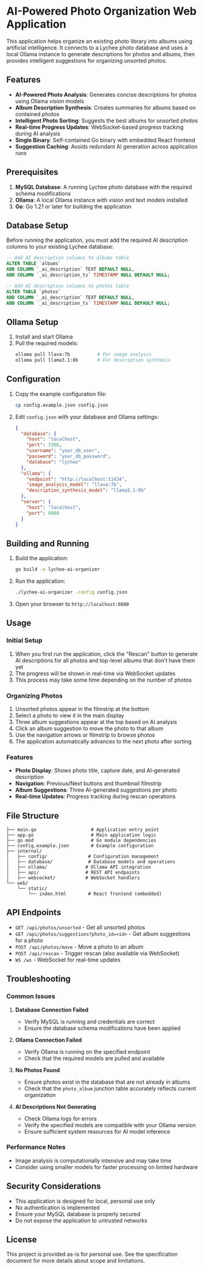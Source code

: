 # AI-Powered Photo Organization Web Application

This application helps organize an existing photo library into albums using artificial intelligence. It connects to a Lychee photo database and uses a local Ollama instance to generate descriptions for photos and albums, then provides intelligent suggestions for organizing unsorted photos.

## Features

- **AI-Powered Photo Analysis**: Generates concise descriptions for photos using Ollama vision models
- **Album Description Synthesis**: Creates summaries for albums based on contained photos
- **Intelligent Photo Sorting**: Suggests the best albums for unsorted photos
- **Real-time Progress Updates**: WebSocket-based progress tracking during AI analysis
- **Single Binary**: Self-contained Go binary with embedded React frontend
- **Suggestion Caching**: Avoids redundant AI generation across application runs

## Prerequisites

1. **MySQL Database**: A running Lychee photo database with the required schema modifications
2. **Ollama**: A local Ollama instance with vision and text models installed
3. **Go**: Go 1.21 or later for building the application

## Database Setup

Before running the application, you must add the required AI description columns to your existing Lychee database:

```sql
-- Add AI description columns to albums table
ALTER TABLE `albums`
ADD COLUMN `_ai_description` TEXT DEFAULT NULL,
ADD COLUMN `_ai_description_ts` TIMESTAMP NULL DEFAULT NULL;

-- Add AI description columns to photos table
ALTER TABLE `photos`
ADD COLUMN `_ai_description` TEXT DEFAULT NULL,
ADD COLUMN `_ai_description_ts` TIMESTAMP NULL DEFAULT NULL;
```

## Ollama Setup

1. Install and start Ollama
2. Pull the required models:
   ```bash
   ollama pull llava:7b          # For image analysis
   ollama pull llama3.1:8b       # For description synthesis
   ```

## Configuration

1. Copy the example configuration file:
   ```bash
   cp config.example.json config.json
   ```

2. Edit `config.json` with your database and Ollama settings:
   ```json
   {
     "database": {
       "host": "localhost",
       "port": 3306,
       "username": "your_db_user",
       "password": "your_db_password",
       "database": "lychee"
     },
     "ollama": {
       "endpoint": "http://localhost:11434",
       "image_analysis_model": "llava:7b",
       "description_synthesis_model": "llama3.1:8b"
     },
     "server": {
       "host": "localhost",
       "port": 8080
     }
   }
   ```

## Building and Running

1. Build the application:
   ```bash
   go build -o lychee-ai-organizer
   ```

2. Run the application:
   ```bash
   ./lychee-ai-organizer -config config.json
   ```

3. Open your browser to `http://localhost:8080`

## Usage

### Initial Setup
1. When you first run the application, click the "Rescan" button to generate AI descriptions for all photos and top-level albums that don't have them yet
2. The progress will be shown in real-time via WebSocket updates
3. This process may take some time depending on the number of photos

### Organizing Photos
1. Unsorted photos appear in the filmstrip at the bottom
2. Select a photo to view it in the main display
3. Three album suggestions appear at the top based on AI analysis
4. Click an album suggestion to move the photo to that album
5. Use the navigation arrows or filmstrip to browse photos
6. The application automatically advances to the next photo after sorting

### Features
- **Photo Display**: Shows photo title, capture date, and AI-generated description
- **Navigation**: Previous/Next buttons and thumbnail filmstrip
- **Album Suggestions**: Three AI-generated suggestions per photo
- **Real-time Updates**: Progress tracking during rescan operations

## File Structure

```
├── main.go                    # Application entry point
├── app.go                     # Main application logic
├── go.mod                     # Go module dependencies
├── config.example.json        # Example configuration
├── internal/
│   ├── config/               # Configuration management
│   ├── database/             # Database models and operations
│   ├── ollama/              # Ollama API integration
│   ├── api/                 # REST API endpoints
│   ├── websocket/           # WebSocket handlers
└── web/
    └── static/
        └── index.html        # React frontend (embedded)
```

## API Endpoints

- `GET /api/photos/unsorted` - Get all unsorted photos
- `GET /api/photos/suggestions?photo_id=<id>` - Get album suggestions for a photo
- `POST /api/photos/move` - Move a photo to an album
- `POST /api/rescan` - Trigger rescan (also available via WebSocket)
- `WS /ws` - WebSocket for real-time updates

## Troubleshooting

### Common Issues

1. **Database Connection Failed**
   - Verify MySQL is running and credentials are correct
   - Ensure the database schema modifications have been applied

2. **Ollama Connection Failed**
   - Verify Ollama is running on the specified endpoint
   - Check that the required models are pulled and available

3. **No Photos Found**
   - Ensure photos exist in the database that are not already in albums
   - Check that the `photo_album` junction table accurately reflects current organization

4. **AI Descriptions Not Generating**
   - Check Ollama logs for errors
   - Verify the specified models are compatible with your Ollama version
   - Ensure sufficient system resources for AI model inference

### Performance Notes

- Image analysis is computationally intensive and may take time
- Consider using smaller models for faster processing on limited hardware

## Security Considerations

- This application is designed for local, personal use only
- No authentication is implemented
- Ensure your MySQL database is properly secured
- Do not expose the application to untrusted networks

## License

This project is provided as-is for personal use. See the specification document for more details about scope and limitations.